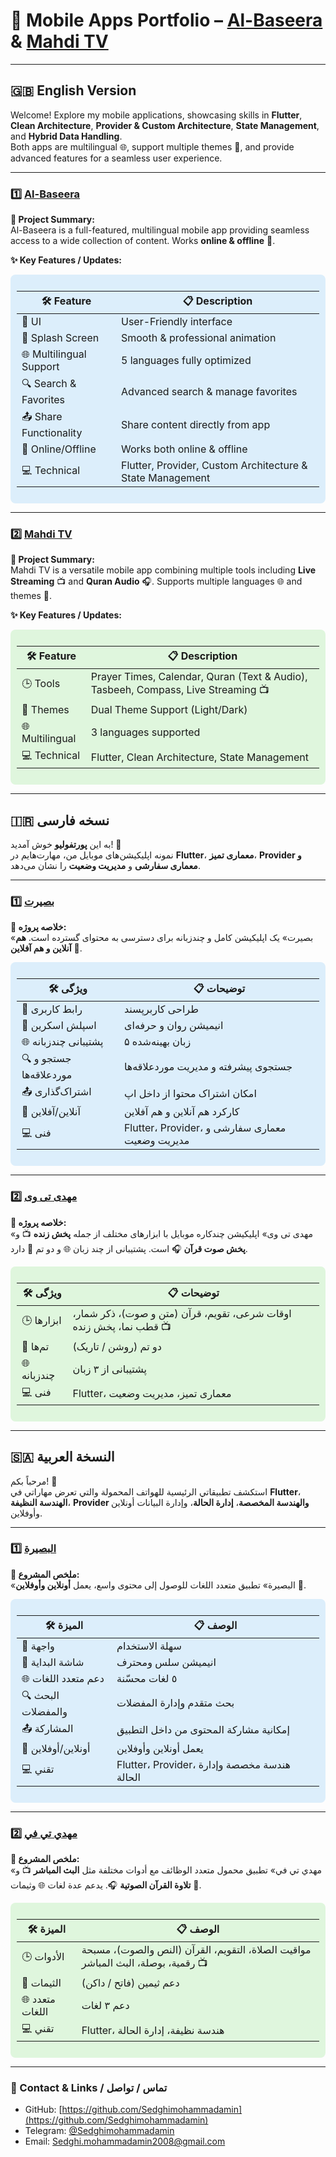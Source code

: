 # 🌟 Mobile Apps Portfolio – [Al-Baseera](https://github.com/Sedghimohammadamin/Al-baseera) & [Mahdi TV](https://github.com/Sedghimohammadamin/Mahdi-TV)

---

## 🇬🇧 English Version

Welcome! Explore my mobile applications, showcasing skills in **Flutter**, **Clean Architecture**, **Provider & Custom Architecture**, **State Management**, and **Hybrid Data Handling**.  
Both apps are multilingual 🌐, support multiple themes 🎨, and provide advanced features for a seamless user experience.

---

### 1️⃣ [Al-Baseera](https://github.com/Sedghimohammadamin/Albaseera)

**📖 Project Summary:**  
Al-Baseera is a full-featured, multilingual mobile app providing seamless access to a wide collection of content. Works **online & offline** 🔄.

**✨ Key Features / Updates:**

<div style="background-color:#DCEEFB; padding:10px; border-radius:8px">

| 🛠 Feature | 📋 Description |
|------------|----------------|
| 🎨 UI | User-Friendly interface |
| 🚀 Splash Screen | Smooth & professional animation |
| 🌐 Multilingual Support | 5 languages fully optimized |
| 🔍 Search & Favorites | Advanced search & manage favorites |
| 📤 Share Functionality | Share content directly from app |
| 🔄 Online/Offline | Works both online & offline |
| 💻 Technical | Flutter, Provider, Custom Architecture & State Management |

</div>

---

### 2️⃣ [Mahdi TV](https://github.com/Sedghimohammadamin/MahdiTV)

**📖 Project Summary:**  
Mahdi TV is a versatile mobile app combining multiple tools including **Live Streaming** 📺 and **Quran Audio** 🎧. Supports multiple languages 🌐 and themes 🎨.

**✨ Key Features / Updates:**

<div style="background-color:#DFF6DD; padding:10px; border-radius:8px">

| 🛠 Feature | 📋 Description |
|------------|----------------|
| 🕒 Tools | Prayer Times, Calendar, Quran (Text & Audio), Tasbeeh, Compass, Live Streaming 📺 |
| 🎨 Themes | Dual Theme Support (Light/Dark) |
| 🌐 Multilingual | 3 languages supported |
| 💻 Technical | Flutter, Clean Architecture, State Management |

</div>

---

## 🇮🇷 نسخه فارسی

به این **پورتفولیو** خوش آمدید! 👋  
نمونه اپلیکیشن‌های موبایل من، مهارت‌هایم در **Flutter**، **معماری تمیز**، **Provider و معماری سفارشی** و **مدیریت وضعیت** را نشان می‌دهد.

---

### 1️⃣ [بصیرت](https://github.com/Sedghimohammadamin/Albaseera)

**📖 خلاصه پروژه:**  
«بصیرت» یک اپلیکیشن کامل و چندزبانه برای دسترسی به محتوای گسترده است. **هم آنلاین و هم آفلاین** 🔄.

<div style="background-color:#DCEEFB; padding:10px; border-radius:8px">

| 🛠 ویژگی | 📋 توضیحات |
|----------|------------|
| 🎨 رابط کاربری | طراحی کاربرپسند |
| 🚀 اسپلش اسکرین | انیمیشن روان و حرفه‌ای |
| 🌐 پشتیبانی چندزبانه | ۵ زبان بهینه‌شده |
| 🔍 جستجو و موردعلاقه‌ها | جستجوی پیشرفته و مدیریت موردعلاقه‌ها |
| 📤 اشتراک‌گذاری | امکان اشتراک محتوا از داخل اپ |
| 🔄 آنلاین/آفلاین | کارکرد هم آنلاین و هم آفلاین |
| 💻 فنی | Flutter، Provider، معماری سفارشی و مدیریت وضعیت |

</div>

---

### 2️⃣ [مهدی تی وی](https://github.com/Sedghimohammadamin/MahdiTV)

**📖 خلاصه پروژه:**  
«مهدی تی وی» اپلیکیشن چندکاره موبایل با ابزارهای مختلف از جمله **پخش زنده** 📺 و **پخش صوت قرآن** 🎧 است. پشتیبانی از چند زبان 🌐 و دو تم 🎨 دارد.

<div style="background-color:#DFF6DD; padding:10px; border-radius:8px">

| 🛠 ویژگی | 📋 توضیحات |
|----------|------------|
| 🕒 ابزارها | اوقات شرعی، تقویم، قرآن (متن و صوت)، ذکر شمار، قطب نما، پخش زنده 📺 |
| 🎨 تم‌ها | دو تم (روشن / تاریک) |
| 🌐 چندزبانه | پشتیبانی از ۳ زبان |
| 💻 فنی | Flutter، معماری تمیز، مدیریت وضعیت |

</div>

---

## 🇸🇦 النسخة العربية

مرحباً بكم! 👋  
استكشف تطبيقاتي الرئيسية للهواتف المحمولة والتي تعرض مهاراتي في **Flutter**، **الهندسة النظيفة**، **Provider والهندسة المخصصة**، **إدارة الحالة**، وإدارة البيانات أونلاين وأوفلاين.

---

### 1️⃣ [البصيرة](https://github.com/Sedghimohammadamin/Albaseera)

**📖 ملخص المشروع:**  
«البصيرة» تطبيق متعدد اللغات للوصول إلى محتوى واسع، يعمل **أونلاين وأوفلاين** 🔄.

<div style="background-color:#DCEEFB; padding:10px; border-radius:8px">

| 🛠 الميزة | 📋 الوصف |
|-----------|----------|
| 🎨 واجهة | سهلة الاستخدام |
| 🚀 شاشة البداية | انيميشن سلس ومحترف |
| 🌐 دعم متعدد اللغات | ٥ لغات محسّنة |
| 🔍 البحث والمفضلات | بحث متقدم وإدارة المفضلات |
| 📤 المشاركة | إمكانية مشاركة المحتوى من داخل التطبيق |
| 🔄 أونلاين/أوفلاين | يعمل أونلاين وأوفلاين |
| 💻 تقني | Flutter، Provider، هندسة مخصصة وإدارة الحالة |

</div>

---

### 2️⃣ [مهدي تي في](https://github.com/Sedghimohammadamin/MahdiTV)

**📖 ملخص المشروع:**  
«مهدي تي في» تطبيق محمول متعدد الوظائف مع أدوات مختلفة مثل **البث المباشر** 📺 و **تلاوة القرآن الصوتية** 🎧. يدعم عدة لغات 🌐 وثيمات 🎨.

<div style="background-color:#DFF6DD; padding:10px; border-radius:8px">

| 🛠 الميزة | 📋 الوصف |
|-----------|----------|
| 🕒 الأدوات | مواقيت الصلاة، التقويم، القرآن (النص والصوت)، مسبحة رقمية، بوصلة، البث المباشر 📺 |
| 🎨 الثيمات | دعم ثيمين (فاتح / داكن) |
| 🌐 متعدد اللغات | دعم ٣ لغات |
| 💻 تقني | Flutter، هندسة نظيفة، إدارة الحالة |

</div>

---

### 📌 Contact & Links / تماس / تواصل

- GitHub: [https://github.com/Sedghimohammadamin](https://github.com/Sedghimohammadamin)  
- Telegram: [@Sedghimohammadamin](https://t.me/Sedghimohammadamin)  
- Email: [Sedghi.mohammadamin2008@gmail.com](mailto:Sedghi.mohammadamin2008@gmail.com)